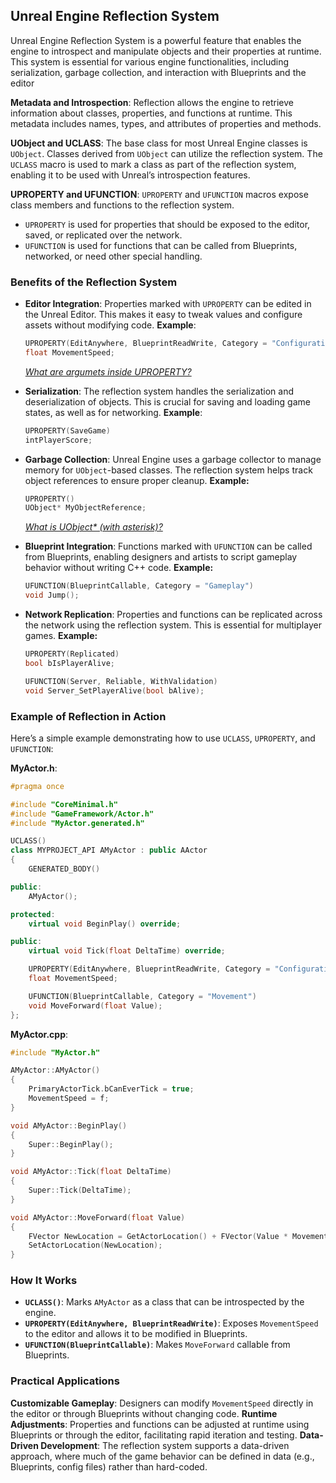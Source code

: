 ## Unreal Engine Reflection System

Unreal Engine Reflection System is a powerful feature that enables the engine to introspect and manipulate objects and their properties at runtime. This system is essential for various engine functionalities, including serialization, garbage collection, and interaction with Blueprints and the editor

**Metadata and Introspection**:
Reflection allows the engine to retrieve information about classes, properties, and functions at runtime. This metadata includes names, types, and attributes of properties and methods.

**UObject and UCLASS**:
The base class for most Unreal Engine classes is `UObject`. Classes derived from `UObject` can utilize the reflection system.
The `UCLASS` macro is used to mark a class as part of the reflection system, enabling it to be used with Unreal’s introspection features.

**UPROPERTY and UFUNCTION**:
`UPROPERTY` and `UFUNCTION` macros expose class members and functions to the reflection system.
- `UPROPERTY` is used for properties that should be exposed to the editor, saved, or replicated over the network.
- `UFUNCTION` is used for functions that can be called from Blueprints, networked, or need other special handling.

### Benefits of the Reflection System

- **Editor Integration**:
Properties marked with `UPROPERTY` can be edited in the Unreal Editor. This makes it easy to tweak values and configure assets without modifying code.
**Example**:
  ```cpp
  UPROPERTY(EditAnywhere, BlueprintReadWrite, Category = "Configuration")
  float MovementSpeed;
  ```
  [*What are argumets inside UPROPERTY?*](./pointers.md)
- **Serialization**:
The reflection system handles the serialization and deserialization of objects. This is crucial for saving and loading game states, as well as for networking.
**Example**:
  ```cpp
  UPROPERTY(SaveGame)
  intPlayerScore;
  ```

- **Garbage Collection**:
Unreal Engine uses a garbage collector to manage memory for `UObject`-based classes. The reflection system helps track object references to ensure proper cleanup.
**Example:**
  ```cpp
  UPROPERTY()
  UObject* MyObjectReference;
  ```
  [*What is UObject\* (with asterisk)?*](./pointers.md)

- **Blueprint Integration**:
Functions marked with `UFUNCTION` can be called from Blueprints, enabling designers and artists to script gameplay behavior without writing C++ code.
**Example:**
  ```cpp
  UFUNCTION(BlueprintCallable, Category = "Gameplay")
  void Jump();
  ```

- **Network Replication**:
  Properties and functions can be replicated across the network using the reflection system. This is essential for multiplayer games.
  **Example:**
    ```cpp
    UPROPERTY(Replicated)
    bool bIsPlayerAlive;

    UFUNCTION(Server, Reliable, WithValidation)
    void Server_SetPlayerAlive(bool bAlive);
    ```

### Example of Reflection in Action

Here’s a simple example demonstrating how to use `UCLASS`, `UPROPERTY`, and `UFUNCTION`:

**MyActor.h**:
```cpp
#pragma once

#include "CoreMinimal.h"
#include "GameFramework/Actor.h"
#include "MyActor.generated.h"

UCLASS()
class MYPROJECT_API AMyActor : public AActor
{
    GENERATED_BODY()

public:
    AMyActor();

protected:
    virtual void BeginPlay() override;

public:
    virtual void Tick(float DeltaTime) override;

    UPROPERTY(EditAnywhere, BlueprintReadWrite, Category = "Configuration")
    float MovementSpeed;

    UFUNCTION(BlueprintCallable, Category = "Movement")
    void MoveForward(float Value);
};
```

**MyActor.cpp**:
```cpp
#include "MyActor.h"

AMyActor::AMyActor()
{
    PrimaryActorTick.bCanEverTick = true;
    MovementSpeed = f;
}

void AMyActor::BeginPlay()
{
    Super::BeginPlay();
}

void AMyActor::Tick(float DeltaTime)
{
    Super::Tick(DeltaTime);
}

void AMyActor::MoveForward(float Value)
{
    FVector NewLocation = GetActorLocation() + FVector(Value * MovementSpeed * GetWorld()->DeltaTimeSeconds,  ;
    SetActorLocation(NewLocation);
}
```

### How It Works

- **`UCLASS()`**: Marks `AMyActor` as a class that can be introspected by the engine.
- **`UPROPERTY(EditAnywhere, BlueprintReadWrite)`**: Exposes `MovementSpeed` to the editor and allows it to be modified in Blueprints.
- **`UFUNCTION(BlueprintCallable)`**: Makes `MoveForward` callable from Blueprints.

### Practical Applications

 **Customizable Gameplay**: Designers can modify `MovementSpeed` directly in the editor or through Blueprints without changing code.
 **Runtime Adjustments**: Properties and functions can be adjusted at runtime using Blueprints or through the editor, facilitating rapid iteration and testing.
 **Data-Driven Development**: The reflection system supports a data-driven approach, where much of the game behavior can be defined in data (e.g., Blueprints, config files) rather than hard-coded.
